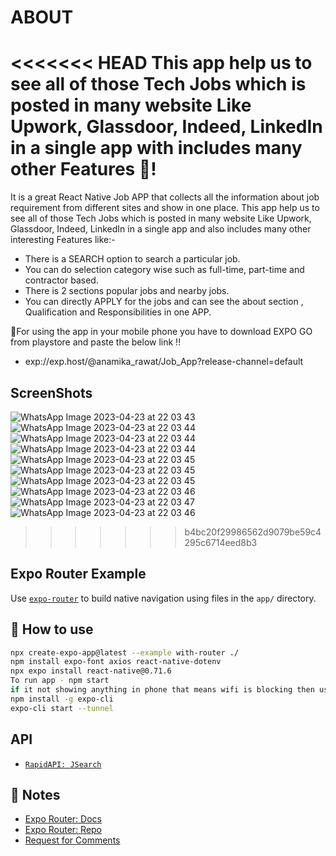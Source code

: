 # ABOUT

<<<<<<< HEAD
This app help us to see all of those Tech Jobs which is posted in many website Like Upwork, Glassdoor, Indeed, LinkedIn in a single app with includes many other Features 🚀!
=======
It is a great React Native Job APP that collects all the information about job requirement from different sites and show in one place. This app help us to see all of those Tech Jobs which is posted in many website Like Upwork, Glassdoor, Indeed, LinkedIn in a single app and also includes many other interesting Features like:-
- There is a SEARCH option to search a particular job.
- You can do selection category wise such as full-time, part-time and contractor based.
- There is 2 sections popular jobs and nearby jobs.
- You can directly APPLY for the jobs and can see the about section , Qualification and Responsibilities in one APP.

🚀For using the app in your mobile phone you have to download EXPO GO from playstore and paste the below link !!

- exp://exp.host/@anamika_rawat/Job_App?release-channel=default

## ScreenShots

![WhatsApp Image 2023-04-23 at 22 03 43](https://user-images.githubusercontent.com/95397876/233861104-258b0141-d7a6-435e-be9d-17ad450aab61.jpg)
![WhatsApp Image 2023-04-23 at 22 03 44](https://user-images.githubusercontent.com/95397876/233861125-82399d1a-2175-4b5a-bfa2-da791481c99b.jpg)
![WhatsApp Image 2023-04-23 at 22 03 44](https://user-images.githubusercontent.com/95397876/233861132-764e1424-fc58-4fab-b704-7f89608f3dd4.jpg)
![WhatsApp Image 2023-04-23 at 22 03 44](https://user-images.githubusercontent.com/95397876/233861142-f721d903-5dd7-4c28-bfdb-1f703f439328.jpg)
![WhatsApp Image 2023-04-23 at 22 03 45](https://user-images.githubusercontent.com/95397876/233861166-d5901e56-f461-4dd1-8fc9-5c03b76b6b30.jpg)
![WhatsApp Image 2023-04-23 at 22 03 45](https://user-images.githubusercontent.com/95397876/233861171-c2073503-56fd-4eda-be58-f704d6bd4e46.jpg)
![WhatsApp Image 2023-04-23 at 22 03 45](https://user-images.githubusercontent.com/95397876/233861175-9afc6145-15e5-45a4-9ab6-b1ec08e29739.jpg)
![WhatsApp Image 2023-04-23 at 22 03 46](https://user-images.githubusercontent.com/95397876/233861188-fce1eced-3a1c-4b95-b996-0e0c8e0e1364.jpg)
![WhatsApp Image 2023-04-23 at 22 03 47](https://user-images.githubusercontent.com/95397876/233861206-a33473e5-5b14-4570-87bc-29518ba122ba.jpg)
![WhatsApp Image 2023-04-23 at 22 03 46](https://user-images.githubusercontent.com/95397876/233861214-8b90dbc5-3c8e-4c4f-8e18-d418d090e04e.jpg)
>>>>>>> b4bc20f29986562d9079be59c4295c6714eed8b3

## Expo Router Example

Use [`expo-router`](https://expo.github.io/router) to build native navigation using files in the `app/` directory.

## 🚀 How to use

```sh
npx create-expo-app@latest --example with-router ./
npm install expo-font axios react-native-dotenv
npx expo install react-native@0.71.6
To run app - npm start
if it not showing anything in phone that means wifi is blocking then use-
npm install -g expo-cli
expo-cli start --tunnel
```

## API

- [`RapidAPI: JSearch`](https://rapidapi.com/letscrape-6bRBa3QguO5/api/jsearch?utm_source=youtube.com%2FJavaScriptMastery&utm_medium=referral&utm_campaign=DevRel)

## 📝 Notes

- [Expo Router: Docs](https://expo.github.io/router)
- [Expo Router: Repo](https://github.com/expo/router)
- [Request for Comments](https://github.com/expo/router/discussions/1)
